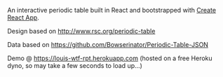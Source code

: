 An interactive periodic table built in React and bootstrapped with [Create React App](https://github.com/facebookincubator/create-react-app).

Design based on http://www.rsc.org/periodic-table

Data based on https://github.com/Bowserinator/Periodic-Table-JSON

Demo @ https://louis-wtf-rpt.herokuapp.com (hosted on a free Heroku dyno, so may take a few seconds to load up...)
